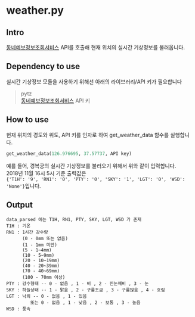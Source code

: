  <h1 align="left">weather.py</h1>
 
 ## Intro
 [동네예보정보조회서비스](https://www.data.go.kr/dataset/15000099/openapi.do) API를 호출해 현재 위치의 실시간 기상정보를 불러옵니다.
 
 ## Dependency to use
 실시간 기상정보 모듈을 사용하기 위해선 아래의 라이브러리/API 키가 필요합니다
 >pytz\
 >[동네예보정보조회서비스](https://www.data.go.kr/dataset/15000099/openapi.do) API 키
 
 ## How to use
 현재 위치의 경도와 위도, API 키를 인자로 하여 get_weather_data 함수를 실행합니다.
 ```python
get_weather_data(126.976695, 37.57737, API key)
```
예를 들어, 경복궁의 실시간 기상정보를 불러오기 위해서 위와 같이 입력합니다.\
2018년 11월 16시 5시 기준 출력값은\
`{'T1H': '9', 'RN1': '0', 'PTY': '0', 'SKY': '1', 'LGT': '0', 'WSD': 'None'}`입니다.

## Output
    data_parsed 에는 T1H, RN1, PTY, SKY, LGT, WSD 가 존재
    T1H : 기온
    RN1 : 1시간 강수량
          (0 - 0mm 또는 없음)
          (1 - 1mm 미만)
          (5 - 1~4mm)
          (10 - 5~9mm)
          (20 - 10~19mm)
          (40 - 20~39mm)
          (70 - 40~69mm)
          (100 - 70mm 이상)
    PTY : 강수형태 -- 0 - 없음 , 1 - 비 , 2 - 진눈깨비 , 3 - 눈
    SKY : 하늘상태 -- 1 - 맑음 , 2 - 구름조금 , 3 - 구름많음 , 4 - 흐림
    LGT : 낙뢰 -- 0 - 없음 , 1 - 있음
             또는 0 - 없음 , 1 - 낮음 , 2 - 보통 , 3 - 높음
    WSD : 풍속
    